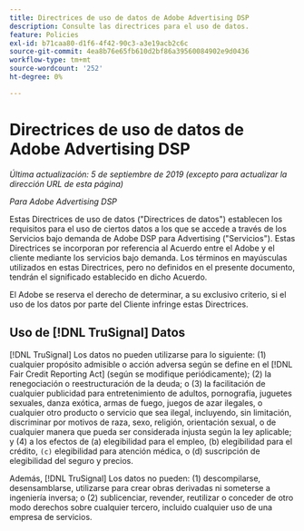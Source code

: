 ```yaml
---
title: Directrices de uso de datos de Adobe Advertising DSP
description: Consulte las directrices para el uso de datos.
feature: Policies
exl-id: b71caa80-d1f6-4f42-90c3-a3e19acb2c6c
source-git-commit: 4ea8b76e65fb610d2bf86a39560084902e9d0436
workflow-type: tm+mt
source-wordcount: '252'
ht-degree: 0%

---
```


# Directrices de uso de datos de Adobe Advertising DSP

*Última actualización: 5 de septiembre de 2019 (excepto para actualizar la dirección URL de esta página)*

*Para Adobe Advertising DSP*

Estas Directrices de uso de datos (&quot;Directrices de datos&quot;) establecen los requisitos para el uso de ciertos datos a los que se accede a través de los Servicios bajo demanda de Adobe DSP para Advertising (&quot;Servicios&quot;). Estas Directrices se incorporan por referencia al Acuerdo entre el Adobe y el cliente mediante los servicios bajo demanda. Los términos en mayúsculas utilizados en estas Directrices, pero no definidos en el presente documento, tendrán el significado establecido en dicho Acuerdo.

El Adobe se reserva el derecho de determinar, a su exclusivo criterio, si el uso de los datos por parte del Cliente infringe estas Directrices.

## Uso de [!DNL TruSignal] Datos

[!DNL TruSignal] Los datos no pueden utilizarse para lo siguiente: (1) cualquier propósito admisible o acción adversa según se define en el [!DNL Fair Credit Reporting Act] (según se modifique periódicamente); (2) la renegociación o reestructuración de la deuda; o (3) la facilitación de cualquier publicidad para entretenimiento de adultos, pornografía, juguetes sexuales, danza exótica, armas de fuego, juegos de azar ilegales, o cualquier otro producto o servicio que sea ilegal, incluyendo, sin limitación, discriminar por motivos de raza, sexo, religión, orientación sexual, o de cualquier manera que pueda ser considerada injusta según la ley aplicable; y (4) a los efectos de (a) elegibilidad para el empleo, (b) elegibilidad para el crédito, `(c)` elegibilidad para atención médica, o (d) suscripción de elegibilidad del seguro y precios.<!-- I used backticks in the previous sentence to prevent ( c ) from displaying as a copyright symbol. I think the OS does that. Using HTML code for the parentheses doesn't prevent it. -->

Además, [!DNL TruSignal] Los datos no pueden: (1) descompilarse, desensamblarse, utilizarse para crear obras derivadas ni someterse a ingeniería inversa; o (2) sublicenciar, revender, reutilizar o conceder de otro modo derechos sobre cualquier tercero, incluido cualquier uso de una empresa de servicios.
